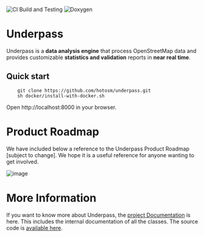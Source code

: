 ![CI Build and Testing](https://github.com/hotosm/underpass/actions/workflows/run_tests.yml/badge.svg)
![Doxygen](https://github.com/hotosm/underpass/actions/workflows/main.yml/badge.svg)

# Underpass

Underpass is a **data analysis engine** that process OpenStreetMap data and provides customizable **statistics and validation** reports in **near real time**.

## Quick start

```
    git clone https://github.com/hotosm/underpass.git
    sh docker/install-with-docker.sh
```

Open http://localhost:8000 in your browser.

# Product Roadmap

We have included below a reference to the Underpass Product Roadmap [subject to change]. We hope it is a useful reference for anyone wanting to get involved.

![image](https://user-images.githubusercontent.com/98902727/218773383-6c56e45d-132a-43d3-9fa9-ddff94c89b7c.png)

# More Information

If you want to know more about Underpass, the [project
Documentation](https://hotosm.github.io/underpass/index.html) is
here. This includes the internal documentation of all the classes. The
source code is [available here](https://github.com/robsavoye/underpass).
